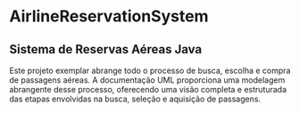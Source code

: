 # AirlineReservationSystem

## Sistema de Reservas Aéreas Java

Este projeto exemplar abrange todo o processo de busca, escolha e
compra de passagens aéreas. A documentação UML proporciona uma
modelagem abrangente desse processo, oferecendo uma visão completa
e estruturada das etapas envolvidas na busca, seleção e aquisição
de passagens.

